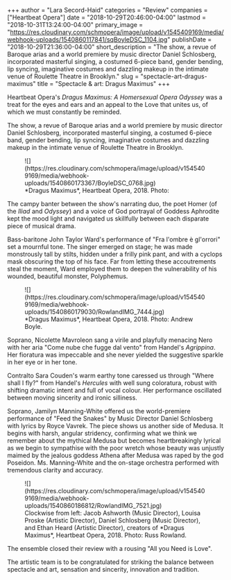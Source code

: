 +++
author = "Lara Secord-Haid"
categories = "Review"
companies = ["Heartbeat Opera"]
date = "2018-10-29T20:46:00-04:00"
lastmod = "2018-10-31T13:24:00-04:00"
primary_image = "https://res.cloudinary.com/schmopera/image/upload/v1545409169/media/webhook-uploads/1540860117841/sqBoyleDSC_1104.jpg"
publishDate = "2018-10-29T21:36:00-04:00"
short_description = "The show, a revue of Baroque arias and a world premiere by music director Daniel Schlosberg, incorporated masterful singing, a costumed 6-piece band, gender bending, lip syncing, imaginative costumes and dazzling makeup in the intimate venue of Roulette Theatre in Brooklyn."
slug = "spectacle-art-dragus-maximus"
title = "Spectacle &amp; art: Dragus Maximus"
+++

Heartbeat Opera's *Dragus Maximus: A Homersexual Opera Odyssey* was a treat for the eyes and ears and an appeal to the Love that unites us, of which we must constantly be reminded.

The show, a revue of Baroque arias and a world premiere by music director Daniel Schlosberg, incorporated masterful singing, a costumed 6-piece band, gender bending, lip syncing, imaginative costumes and dazzling makeup in the intimate venue of Roulette Theatre in Brooklyn.

<figure data-type="image">
![](https://res.cloudinary.com/schmopera/image/upload/v1545409169/media/webhook-uploads/1540860173367/BoyleDSC_0768.jpg)
<figcaption>*Dragus Maximus*, Heartbeat Opera, 2018. Photo: </figcaption>
</figure>

The campy banter between the show's narrating duo, the poet Homer (of the *Iliad* and *Odyssey*) and a voice of God portrayal of Goddess Aphrodite kept the mood light and navigated us skillfully between each disparate piece of musical drama.

Bass-baritone John Taylor Ward's performance of "Fra l'ombre è gl'orrori" set a mournful tone. The singer emerged on stage; he was made monstrously tall by stilts, hidden under a frilly pink pant, and with a cyclops mask obscuring the top of his face. Far from letting these accoutrements steal the moment, Ward employed them to deepen the vulnerability of his wounded, beautiful monster, Polyphemus.

<figure data-type="image">
![](https://res.cloudinary.com/schmopera/image/upload/v1545409169/media/webhook-uploads/1540860179030/RowlandIMG_7444.jpg)
<figcaption>*Dragus Maximus*, Heartbeat Opera, 2018. Photo: Andrew Boyle.</figcaption>
</figure>

Soprano, Nicolette Mavroleon sang a virile and playfully menacing Nero with her aria "Come nube che fugge dal vento" from Handel's *Agrippina*. Her fioratura was impeccable and she never yielded the suggestive sparkle in her eye or in her tone. 

Contralto Sara Couden's warm earthy tone caressed us through "Where shall I fly?" from Handel's *Hercules* with well sung coloratura, robust with shifting dramatic intent and full of vocal colour. Her performance oscillated between moving sincerity and ironic silliness.

Soprano, Jamilyn Manning-White offered us the world-premiere performance of "Feed the Snakes" by Music Director Daniel Schlosberg with lyrics by Royce Vavrek. The piece shows us another side of Medusa. It begins with harsh, angular stridency, confirming what we think we remember about the mythical Medusa but becomes heartbreakingly lyrical as we begin to sympathise with the poor wretch whose beauty was unjustly maimed by the jealous goddess Athena after Medusa was raped by the god Poseidon. Ms. Manning-White and the on-stage orchestra performed with tremendous clarity and accuracy.

<figure data-type="image">
![](https://res.cloudinary.com/schmopera/image/upload/v1545409169/media/webhook-uploads/1540860186812/RowlandIMG_7521.jpg)
<figcaption>Clockwise from left: Jacob Ashworth (Music Director), Louisa Proske (Artistic Director), Daniel Schlosberg (Music Director), and Ethan Heard (Artistic Director), creators of *Dragus Maximus*, Heartbeat Opera, 2018. Photo: Russ Rowland.</figcaption>
</figure>

The ensemble closed their review with a rousing "All you Need is Love". 

The artistic team is to be congratulated for striking the balance between spectacle and art, sensation and sincerity, innovation and tradition.
